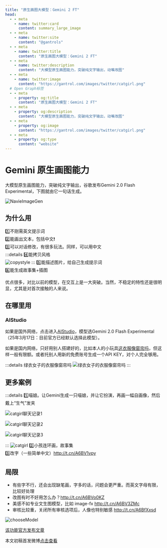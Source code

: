 ```yaml
---
title: "原生画图大模型：Gemini 2 FT"
head:
  - - meta
    - name: twitter:card
      content: summary_large_image
  - - meta
    - name: twitter:site
      content: "@gantrols"
  - - meta
    - name: twitter:title
      content: "原生画图大模型：Gemini 2 FT"
  - - meta
    - name: twitter:description
      content: "大模型原生画图能力，突破纯文字输出，动嘴改图"
  - - meta
    - name: twitter:image
      content: "https://gantrol.com/images/twitter/catgirl.png"
  # Open Graph标签
  - - meta
    - property: og:title
      content: "原生画图大模型：Gemini 2 FT"
  - - meta
    - property: og:description
      content: "大模型原生画图能力，突破纯文字输出，动嘴改图"
  - - meta
    - property: og:image
      content: "https://gantrol.com/images/twitter/catgirl.png"
  - - meta
    - property: og:type
      content: "website"
---
```


# Gemini 原生画图能力

大模型原生画图能力，突破纯文字输出，谷歌发布Gemini 2.0 Flash Experimental，下图就由它一句话生成。

![NavieImageGen](assets/NavieImageGen.png)

## 为什么用

1️⃣不刚需英文提示词<br/>
2️⃣能画出文本，包括中文❗️<br/>
3️⃣可以对话修改，有很多玩法。同样，可以用中文<br/>
:::details 4️⃣能拷贝风格<br/>
![copystyle](assets/copystyle.png)
:::
5️⃣能描述图片，给自己生成提示词<br/>
6️⃣能生成故事集+插图

优点很多，对比以前的模型，在交互上是一大突破。当然，不稳定的特性还是很明显，尤其是对首次接触的人来说。

## 在哪里用

### AIStudio

如果是国外网络，点击进入[AIStudio](https://aistudio.google.com/prompts/new_chat)，模型选Gemini 2.0 Flash Experimental（25年3月17日：目前官方已经默认选择此模型）。

如果是国内网络，只好用别人搭建好的，比如本人的小玩具[这衣服像窗帘吗](https://curtain.aicando.xyz/)，但这样一般有限额。或者托别人用新的免费账号生成一个API KEY，对个人完全够用。

:::details 绿衣女子的衣服像窗帘吗
![绿衣女子的衣服像窗帘吗](assets/green_curtain.png)
:::

## 更多案例

:::details 1️⃣喵娘。让Gemini生成一只喵娘，并让它扮演，再画一幅自画像，然后戴上“生气”发夹

![catgirl聊天记录1](assets/catgirl1.png)

![catgirl聊天记录2](assets/catgirl2.png)

![catgirl聊天记录3](assets/catgirl3.png)

:::
![catgirl](assets/catgirl.png)
2️⃣小孩连环画，故事集<br/>
3️⃣改字（一些简单中文）http://t.cn/A6BV1vpy


## 局限

- 有些字不行，还会出现缺笔画，字多的话，问题会更严重。而英文字母有限，比较好处理
- 改图有时不好用怎么办？http://t.cn/A6BVo0KZ
- 美感不如专业文生图模型，比如 image-fx http://t.cn/A6BV3ZMc
- 审核比较重，关闭所有审核选项后，人像也特别敏感 http://t.cn/A6BfXxsd

![chooseModel](assets/chooseModel.png)

[该功能官方发布文章](https://developers.googleblog.com/en/experiment-with-gemini-20-flash-native-image-generation/)

本文初稿首发微博[点击查看](https://weibo.com/6083767801/Pih7B2lG9)
